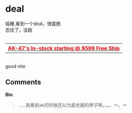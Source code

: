 # deal

<div id="msgcns!9884D0A402622CB2!4419" class="bvMsg"> 临睡,看到一个deal，很震撼<br />忍住了，没跳<br /><br /><table summary="deallist" cellpadding="0" cellspacing="0"><tbody><tr><tr>
					<th><span><a href="http://www.dealalive.com/dealdetail.php?dealkeyword=9146bb3d7d7bb800b9f8db596f1c19ea"><font color="#ff0000">AK-47's In-stock starting @ $599 Free Ship</font></a></span></tbody></table><br />good nite<br /></div>

## Comments

**Bin**:
> ......我看到ak的时候还以为是衣服的牌子咧。。。。＝。＝

